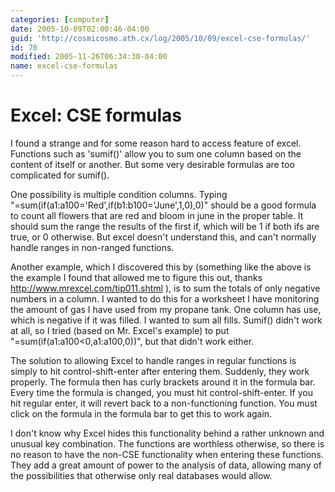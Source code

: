 ```yaml
---
categories: [computer]
date: 2005-10-09T02:00:46-04:00
guid: 'http://cosmicosmo.ath.cx/log/2005/10/09/excel-cse-formulas/'
id: 70
modified: 2005-11-26T06:34:30-04:00
name: excel-cse-formulas
---
```


Excel: CSE formulas
===================

I found a strange and for some reason hard to access feature of excel.  Functions such as 'sumif()' allow you to sum one column based on the content of itself or another.  But some very desirable formulas are too complicated for sumif(). 

One possibility is multiple condition columns.  Typing "=sum(if(a1:a100='Red',if(b1:b100='June',1,0),0)" should be a good formula to count all flowers that are red and bloom in june in the proper table.  It should sum the range the results of the first if, which will be 1 if both ifs are true, or 0 otherwise.  But excel doesn't understand this, and can't normally handle ranges in non-ranged functions.

Another example, which I discovered this by (something like the above is the example I found that allowed me to figure this out, thanks http://www.mrexcel.com/tip011.shtml ), is to sum the totals of only negative numbers in a column.  I wanted to do this for a worksheet I have monitoring the amount of gas I have used from my propane tank.  One column has use, which is negative if it was filled.  I wanted to sum all fills.  Sumif() didn't work at all, so I tried (based on Mr. Excel's example) to put "=sum(if(a1:a100<0,a1:a100,0))", but that didn't work either.

The solution to allowing Excel to handle ranges in regular functions is simply to hit control-shift-enter after entering them.  Suddenly, they work properly.  The formula then has curly brackets around it in the formula bar.  Every time the formula is changed, you must hit control-shift-enter.  If you hit regular enter, it will revert back to a non-functioning function.  You must click on the formula in the formula bar to get this to work again.

I don't know why Excel hides this functionality behind a rather unknown and unusual key combination.  The functions are worthless otherwise, so there is no reason to have the non-CSE functionality when entering these functions.   They add a great amount of power to the analysis of data, allowing many of the possibilities that otherwise only real databases would allow.
